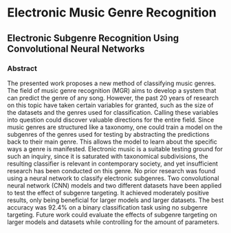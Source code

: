 # Electronic Music Genre Recognition
## Electronic Subgenre Recognition Using Convolutional Neural Networks
### Abstract
The presented work proposes a new method of classifying music genres. The field of music genre recognition (MGR) aims to develop a system that can predict the genre of any song. However, the past 20 years of research on this topic have taken certain variables for granted, such as the size of the datasets and the genres used for classification. Calling these variables into question could discover valuable directions for the entire field. Since music genres are structured like a taxonomy, one could train a model on the subgenres of the genres used for testing by abstracting the predictions back to their main genre. This allows the model to learn about the specific ways a genre is manifested. Electronic music is a suitable testing ground for such an inquiry, since it is saturated with taxonomical subdivisions, the resulting classifier is relevant in contemporary society, and yet insufficient research has been conducted on this genre. No prior research was found using a neural network to classify electronic subgenres. Two convolutional neural network (CNN) models and two different datasets have been applied to test the effect of subgenre targeting. It achieved moderately positive results, only being beneficial for larger models and larger datasets. The best accuracy was 92.4% on a binary classification task using no subgenre targeting. Future work could evaluate the effects of subgenre targeting on larger models and datasets while controlling for the amount of parameters.

